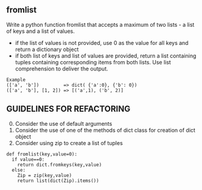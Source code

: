 ## fromlist
Write a python function fromlist that accepts a maximum of two lists - a list of keys and a list of values.
- if the list of values is not provided, use 0 as the value for all keys and return a dictionary object
- if both list of keys and list of values are provided, return a list containing tuples containing corresponding items from both lists. Use list comprehension to deliver the output.
```
Example
(['a', 'b'])         => dict( {'a':0}, {'b': 0})
(['a', 'b'], [1, 2]) => [('a',1), ('b', 2)]
```
## GUIDELINES FOR REFACTORING
0. Consider the use of default arguments
1. Consider the use of one of the methods of dict class for creation of dict object
2. Consider using zip to create a list of tuples 
```
def fromlist(key,value=0):
  if value==0:
    return dict.fromkeys(key,value)
  else:
    Zip = zip(key,value)
    return list(dict(Zip).items())
```

